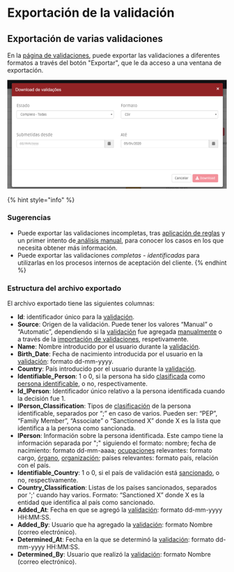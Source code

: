 # Exportación de la validación

## Exportación de varias validaciones 

En la [página de validaciones](./), puede exportar las validaciones a diferentes formatos a través del botón "Exportar", que le da acceso a una ventana de exportación.

![Ventana de descarga de validaciones](../../.gitbook/assets/image%20%2812%29.png)

{% hint style="info" %}
### Sugerencias

* Puede exportar las validaciones incompletas, tras [aplicación de reglas](aplicacao-de-regras.md) y un primer intento de[ análisis manual,](analise-manual.md) para conocer los casos en los que necesita obtener más información.
* Puede exportar las validaciones _completas - identificadas_ para utilizarlas en los procesos internos de aceptación del cliente.
{% endhint %}

### Estructura del archivo exportado

El archivo exportado tiene las siguientes columnas:

* **Id**: identificador único para la [validación](../../glossario/glossario-aplicacao.md#validacao). 
* **Source**: Origen de la validación. Puede tener los valores “Manual” o “Automatic”, dependiendo si la [validación](../../glossario/glossario-aplicacao.md#validacao) fue agregada [manualmente](analise-manual.md) o a través de la [importación de validaciones](upload-de-validacoes.md), respetivamente. 
* **Name**: Nombre introducido por el usuario durante la [validación](../../glossario/glossario-aplicacao.md#validacao). 
* **Birth\_Date**: Fecha de nacimiento introducida por el usuario en la [validación](../../glossario/glossario-aplicacao.md#validacao): formato dd-mm-yyyy.
* **Country**: País introducido por el usuario durante la [validación](../../glossario/glossario-aplicacao.md#validacao). 
* **Identifiable\_Person**: 1 o 0, si la persona ha sido [clasificada](../../glossario/glossario-aplicacao.md#classificacao) como [persona identificable](../../glossario/glossario-aplicacao.md#pessoa-identificavel), o no, respectivamente. 
* **Id\_IPerson**: Identificador único relativo a la persona identificada cuando la decisión fue 1.
* **IPerson\_Classification**: Tipos de [clasificación](../../glossario/glossario-aplicacao.md#classificacao) de la persona identificable, separados por “;” en caso de varios. Pueden ser: “PEP”, “Family Member”, “Associate” o “Sanctioned X” donde X es la lista que identifica a la persona como sancionada. 
* **IPerson**: Información sobre la persona identificada. Este campo tiene la información separada por ";" siguiendo el formato: nombre; fecha de nacimiento: formato dd-mm-aaaa; [ocupaciones](../../glossario/glossario-aplicacao.md#ocupacao) relevantes: formato cargo, [órgano](../../glossario/glossario-aplicacao.md#orgao), [organización](../../glossario/glossario-aplicacao.md#organizacao); países relevantes: formato país, relación con el país.
* **Identifiable\_Country**: 1 o 0, si el país de validación está [sancionado](../../glossario/glossario-aplicacao.md#pais-sancionado), o no, respectivamente. 
* **Country\_Classification**: Listas de los países sancionados, separados por ';' cuando hay varios. Formato: “Sanctioned X” donde X es la entidad que identifica al país como sancionado.
* **Added\_At**: Fecha en que se agregó la [validación](../../glossario/glossario-aplicacao.md#validacao): formato dd-mm-yyyy HH:MM:SS. 
* **Added\_By**: Usuario que ha agregado la [validación](../../glossario/glossario-aplicacao.md#validacao): formato Nombre \(correo electrónico\).
* **Determined\_At**: Fecha en la que se determinó la [validación](../../glossario/glossario-aplicacao.md#validacao): formato dd-mm-yyyy HH:MM:SS.
* **Determined\_By**: Usuario que realizó la [validación](../../glossario/glossario-aplicacao.md#validacao): formato Nombre \(correo electrónico\).



